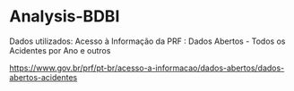 # Analysis-BDBI

Dados utilizados: Acesso à Informação da PRF : Dados Abertos - Todos os Acidentes por Ano e outros

https://www.gov.br/prf/pt-br/acesso-a-informacao/dados-abertos/dados-abertos-acidentes
